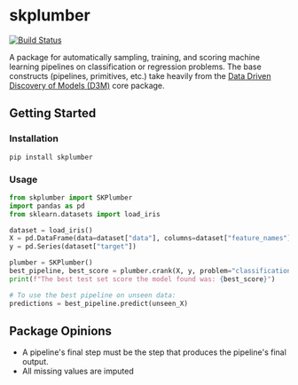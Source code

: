 # skplumber

[![Build Status](https://travis-ci.org/epeters3/skplumber.svg?branch=master)](https://travis-ci.org/epeters3/skplumber)

A package for automatically sampling, training, and scoring machine learning pipelines on classification or regression problems. The base constructs (pipelines, primitives, etc.) take heavily from the [Data Driven Discovery of Models (D3M)](https://docs.datadrivendiscovery.org/) core package.

## Getting Started

### Installation

```shell
pip install skplumber
```

### Usage

```python
from skplumber import SKPlumber
import pandas as pd
from sklearn.datasets import load_iris

dataset = load_iris()
X = pd.DataFrame(data=dataset["data"], columns=dataset["feature_names"])
y = pd.Series(dataset["target"])

plumber = SKPlumber()
best_pipeline, best_score = plumber.crank(X, y, problem="classification")
print(f"The best test set score the model found was: {best_score}")

# To use the best pipeline on unseen data:
predictions = best_pipeline.predict(unseen_X)
```

## Package Opinions

- A pipeline's final step must be the step that produces the pipeline's final output.
- All missing values are imputed
